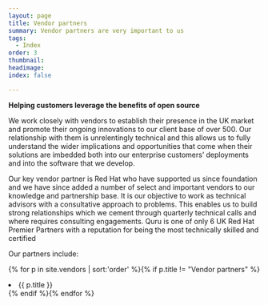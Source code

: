 ```yaml
---
layout: page
title: Vendor partners
summary: Vendor partners are very important to us
tags:
  - Index
order: 3
thumbnail:
headimage:
index: false

---
```


**Helping customers leverage the benefits of open source**

We work closely with vendors to establish their presence in the UK market and promote their ongoing innovations to our client base of over 500.  Our relationship with them is unrelentingly technical and this allows us to fully understand the wider implications and opportunities that come when their solutions are imbedded both into our enterprise customers’ deployments and into the software that we develop.  

Our key vendor partner is Red Hat who have supported us since foundation and we have since added a number of select and important vendors to our knowledge and partnership base. It is our objective to work as technical advisors with a consultative approach to problems.  This enables us to build strong relationships which we cement through quarterly technical calls and where requires consulting engagements. Quru is one of only 6 UK Red Hat Premier Partners with a reputation for being the most technically skilled and certified

Our partners include:

{% for p in site.vendors  | sort:'order' %}{% if p.title != "Vendor partners" %}<li>{{ p.title }}</li>{% endif %}{% endfor %}
